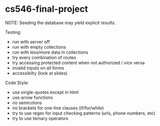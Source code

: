 # cs546-final-project

NOTE: Seeding the database may yield explicit results.

Testing:
 - run with server off
 - run with empty collections
 - run with less/more data in collections
 - try every combination of routes
 - try accessing protected content when not authorized / vice versa
 - invalid inputs on all forms
 - accessibilty (look at slides)

Code Style:
 - use single-quotes except in html
 - use arrow functions
 - no semicolons
 - no brackets for one-line clauses (if/for/while)
 - try to use regex for input checking patterns (urls, phone numbers, etc)
 - try to use ternary operators